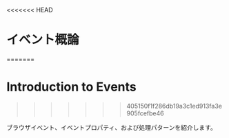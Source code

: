 <<<<<<< HEAD
# イベント概論
=======
# Introduction to Events
>>>>>>> 405150f1f286db19a3c1ed913fa3e905fcefbe46

ブラウザイベント、イベントプロパティ、および処理パターンを紹介します。
